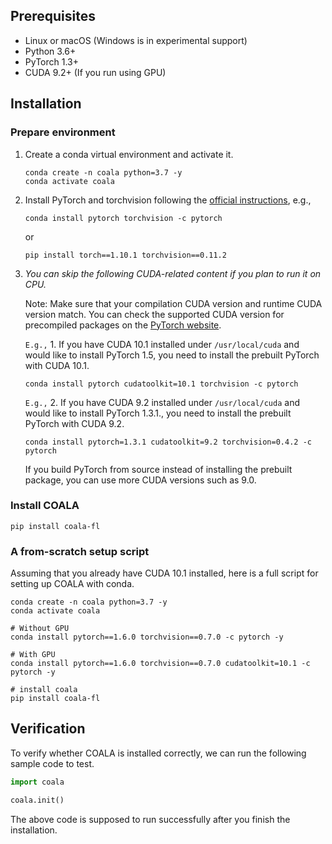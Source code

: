## Prerequisites

- Linux or macOS (Windows is in experimental support)
- Python 3.6+
- PyTorch 1.3+
- CUDA 9.2+ (If you run using GPU)

## Installation

### Prepare environment

1. Create a conda virtual environment and activate it.

    ```shell
    conda create -n coala python=3.7 -y
    conda activate coala
    ```

2. Install PyTorch and torchvision following the [official instructions](https://pytorch.org/), e.g.,

    ```shell
    conda install pytorch torchvision -c pytorch
    ```
    or
    ```shell
    pip install torch==1.10.1 torchvision==0.11.2
    ```

4. _You can skip the following CUDA-related content if you plan to run it on CPU._

    Note: Make sure that your compilation CUDA version and runtime CUDA version match.
    You can check the supported CUDA version for precompiled packages on the [PyTorch website](https://pytorch.org/).

    `E.g.,` 1. If you have CUDA 10.1 installed under `/usr/local/cuda` and would like to install
    PyTorch 1.5, you need to install the prebuilt PyTorch with CUDA 10.1.

    ```shell
    conda install pytorch cudatoolkit=10.1 torchvision -c pytorch
    ```

    `E.g.,` 2. If you have CUDA 9.2 installed under `/usr/local/cuda` and would like to install
    PyTorch 1.3.1., you need to install the prebuilt PyTorch with CUDA 9.2.

    ```shell
    conda install pytorch=1.3.1 cudatoolkit=9.2 torchvision=0.4.2 -c pytorch
    ```

    If you build PyTorch from source instead of installing the prebuilt package,
    you can use more CUDA versions such as 9.0.

### Install COALA

```shell
pip install coala-fl
```

### A from-scratch setup script

Assuming that you already have CUDA 10.1 installed, here is a full script for setting up COALA with conda.

```shell
conda create -n coala python=3.7 -y
conda activate coala

# Without GPU
conda install pytorch==1.6.0 torchvision==0.7.0 -c pytorch -y

# With GPU
conda install pytorch==1.6.0 torchvision==0.7.0 cudatoolkit=10.1 -c pytorch -y

# install coala
pip install coala-fl
```

## Verification

To verify whether COALA is installed correctly, we can run the following sample code to test.

```python
import coala

coala.init()
```

The above code is supposed to run successfully after you finish the installation.

